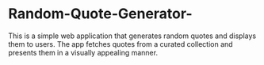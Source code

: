 # Random-Quote-Generator-
This is a simple web application that generates random quotes and displays them to users. The app fetches quotes from a curated collection and presents them in a visually appealing manner.
